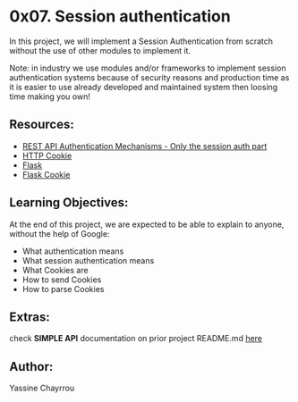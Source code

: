 # 0x07. Session authentication

In this project, we will implement a Session Authentication from scratch without the use of other modules to implement it.

Note: in industry we use modules and/or frameworks to implement session authentication systems because of security reasons and production time as it is easier to use already developed and maintained system then loosing time making you own!

## Resources:

- <a href="https://www.youtube.com/watch?v=501dpx2IjGY" target="_blank">REST API Authentication Mechanisms - Only the session auth part</a>
- <a href="https://developer.mozilla.org/en-US/docs/Web/HTTP/Headers/Cookie" target="_blank">HTTP Cookie</a>
- <a href="https://palletsprojects.com/p/flask/" target="_blank">Flask</a>
- <a href="https://flask.palletsprojects.com/en/1.1.x/quickstart/#cookies" target="_blank">Flask Cookie</a>

## Learning Objectives:

At the end of this project, we are expected to be able to explain to anyone, without the help of Google:

- What authentication means
- What session authentication means
- What Cookies are
- How to send Cookies
- How to parse Cookies

## Extras:

check **SIMPLE API** documentation on prior project README.md <a href="https://github.com/YassineChayrrou/holbertonschool-web_back_end/tree/main/0x06-Basic_authentication#readme" target="_blank">here</a>

## Author:

Yassine Chayrrou
